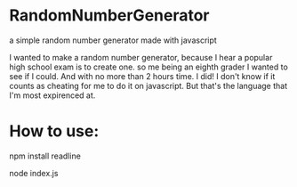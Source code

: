 # RandomNumberGenerator
a simple random number generator made with javascript

I wanted to make a random number generator, because I hear a popular high school exam is to create one. so me being an eighth grader I wanted to see if I could. And with no more than 2 hours time. I did! I don't know if it counts as cheating for me to do it on javascript. But that's the language that I'm most expirenced at. 

# How to use: 
npm install readline

node index.js
